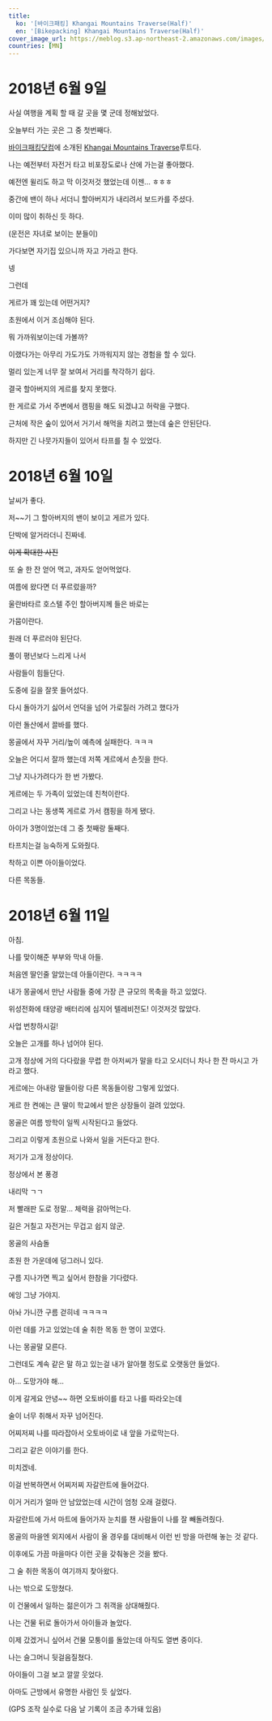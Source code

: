 ```yaml
---
title:
  ko: '[바이크패킹] Khangai Mountains Traverse(Half)'
  en: '[Bikepacking] Khangai Mountains Traverse(Half)'
cover_image_url: https://meblog.s3.ap-northeast-2.amazonaws.com/images/mongolia/DSCF9089_prisma_extreme.jpg
countries: [MN]
---
```


# 2018년 6월 9일

<ui-lazy-image src="https://meblog.s3.ap-northeast-2.amazonaws.com/images/mongolia/DSCF9057.jpg" />

사실 여행을 계획 할 때 갈 곳을 몇 군데 정해놨었다.

<ui-lazy-image src="https://meblog.s3.ap-northeast-2.amazonaws.com/images/mongolia/DSCF9058.jpg" />

오늘부터 가는 곳은 그 중 첫번째다.

<ui-lazy-image src="https://meblog.s3.ap-northeast-2.amazonaws.com/images/mongolia/DSCF9059.jpg" />

[바이크패킹닷컴](https://bikepacking.com)에 소개된 [Khangai Mountains Traverse](https://bikepacking.com/routes/bikepacking-mongolia-khangai-mountains/)루트다.

나는 예전부터 자전거 타고 비포장도로나 산에 가는걸 좋아했다.

예전엔 윌리도 하고 막 이것저것 했었는데 이젠... ㅎㅎㅎ

<ui-lazy-image src="https://meblog.s3.ap-northeast-2.amazonaws.com/images/mongolia/DSCF9060.jpg" />

중간에 밴이 하나 서더니 할아버지가 내리려서 보드카를 주셨다.

<ui-lazy-image src="https://meblog.s3.ap-northeast-2.amazonaws.com/images/mongolia/DSCF9061.jpg" />

이미 많이 취하신 듯 하다.

(운전은 자녀로 보이는 분들이)

<ui-lazy-image src="https://meblog.s3.ap-northeast-2.amazonaws.com/images/mongolia/DSCF9062.jpg" />

가다보면 자기집 있으니까 자고 가라고 한다.

<ui-lazy-image src="https://meblog.s3.ap-northeast-2.amazonaws.com/images/mongolia/DSCF9063.jpg" />

넹

<ui-lazy-image src="https://meblog.s3.ap-northeast-2.amazonaws.com/images/mongolia/DSCF9064.jpg" />

그런데

<ui-lazy-image src="https://meblog.s3.ap-northeast-2.amazonaws.com/images/mongolia/DSCF9065.jpg" />

게르가 꽤 있는데 어떤거지?

<ui-lazy-image src="https://meblog.s3.ap-northeast-2.amazonaws.com/images/mongolia/DSCF9066.jpg" />

초원에서 이거 조심해야 된다.

<ui-lazy-image src="https://meblog.s3.ap-northeast-2.amazonaws.com/images/mongolia/DSCF9067.jpg" />

뭐 가까워보이는데 가볼까?

이랬다가는 아무리 가도가도 가까워지지 않는 경험을 할 수 있다.

<ui-lazy-image src="https://meblog.s3.ap-northeast-2.amazonaws.com/images/mongolia/DSCF9068.jpg" />

멀리 있는게 너무 잘 보여서 거리를 착각하기 쉽다.

<ui-lazy-image src="https://meblog.s3.ap-northeast-2.amazonaws.com/images/mongolia/IMG_6902.JPG" />

결국 할아버지의 게르를 찾지 못했다.

한 게르로 가서 주변에서 캠핑을 해도 되겠냐고 허락을 구했다.

근처에 작은 숲이 있어서 거기서 해먹을 치려고 했는데 숲은 안된단다.

하지만 긴 나뭇가지들이 있어서 타프를 칠 수 있었다.

# 2018년 6월 10일

<ui-lazy-image src="https://meblog.s3.ap-northeast-2.amazonaws.com/images/mongolia/IMG_6904.JPG" />

날씨가 좋다.

<ui-lazy-image src="https://meblog.s3.ap-northeast-2.amazonaws.com/images/mongolia/DSCF9069.jpg" />

저~~기 그 할아버지의 밴이 보이고 게르가 있다.

단박에 알거라더니 진짜네.

~~이게 확대한 사진~~

<ui-lazy-image src="https://meblog.s3.ap-northeast-2.amazonaws.com/images/mongolia/DSCF9070.jpg" />

또 술 한 잔 얻어 먹고, 과자도 얻어먹었다.

<ui-lazy-image src="https://meblog.s3.ap-northeast-2.amazonaws.com/images/mongolia/DSCF9071.jpg" />

여름에 왔다면 더 푸르렀을까?

<ui-lazy-image src="https://meblog.s3.ap-northeast-2.amazonaws.com/images/mongolia/DSCF9072.jpg" />

울란바타르 호스텔 주인 할아버지께 들은 바로는

<ui-lazy-image src="https://meblog.s3.ap-northeast-2.amazonaws.com/images/mongolia/DSCF9073.jpg" />

가뭄이란다.

<ui-lazy-image src="https://meblog.s3.ap-northeast-2.amazonaws.com/images/mongolia/DSCF9074.jpg" />

원래 더 푸르러야 된단다.

<ui-lazy-image src="https://meblog.s3.ap-northeast-2.amazonaws.com/images/mongolia/DSCF9077.jpg" />

풀이 평년보다 느리게 나서

<ui-lazy-image src="https://meblog.s3.ap-northeast-2.amazonaws.com/images/mongolia/DSCF9081.jpg" />

사람들이 힘들단다.

<ui-lazy-image src="https://meblog.s3.ap-northeast-2.amazonaws.com/images/mongolia/DSCF9084.jpg" />

도중에 길을 잘못 들어섰다.

다시 돌아가기 싫어서 언덕을 넘어 가로질러 가려고 했다가

이런 돌산에서 끌바를 했다.

몽골에서 자꾸 거리/높이 예측에 실패한다. ㅋㅋㅋ

<ui-lazy-image src="https://meblog.s3.ap-northeast-2.amazonaws.com/images/mongolia/Snapseed-25.jpg" />

오늘은 어디서 잘까 했는데 저쪽 게르에서 손짓을 한다.

그냥 지나가려다가 한 번 가봤다.

게르에는 두 가족이 있었는데 친척이란다.

그리고 나는 동생쪽 게르로 가서 캠핑을 하게 됐다.

아이가 3명이었는데 그 중 첫째랑 둘째다.

타프치는걸 능숙하게 도와줬다.

착하고 이쁜 아이들이었다.

<ui-lazy-image src="https://meblog.s3.ap-northeast-2.amazonaws.com/images/mongolia/Snapseed-26.jpg" />

다른 목동들.

# 2018년 6월 11일

<ui-lazy-image src="https://meblog.s3.ap-northeast-2.amazonaws.com/images/mongolia/IMG_6913.JPG" />

아침.

나를 맞이해준 부부와 막내 아들.

처음엔 딸인줄 알았는데 아들이란다. ㅋㅋㅋㅋ

내가 몽골에서 만난 사람들 중에 가장 큰 규모의 목축을 하고 있었다.

위성전화에 태양광 배터리에 심지어 텔레비전도! 이것저것 많았다.

사업 번창하시길!

<ui-lazy-image src="https://meblog.s3.ap-northeast-2.amazonaws.com/images/mongolia/DSCF9086.jpg" />

오늘은 고개를 하나 넘어야 된다.

<ui-lazy-image src="https://meblog.s3.ap-northeast-2.amazonaws.com/images/mongolia/DSCF9088.jpg" />

고개 정상에 거의 다다랐을 무렵 한 아저씨가 말을 타고 오시더니 차나 한 잔 마시고 가라고 했다.

게르에는 아내랑 딸들이랑 다른 목동들이랑 그렇게 있었다.

게르 한 켠에는 큰 딸이 학교에서 받은 상장들이 걸려 있었다.

몽골은 여름 방학이 일찍 시작된다고 들었다.

그리고 이렇게 초원으로 나와서 일을 거든다고 한다.

<ui-lazy-image src="https://meblog.s3.ap-northeast-2.amazonaws.com/images/mongolia/DSCF9089.jpg" />

저기가 고개 정상이다.

<ui-lazy-image src="https://meblog.s3.ap-northeast-2.amazonaws.com/images/mongolia/DSCF9090.jpg" />

정상에서 본 풍경

<ui-lazy-image src="https://meblog.s3.ap-northeast-2.amazonaws.com/images/mongolia/DSCF9091.jpg" />

내리막 ㄱㄱ

<ui-lazy-image src="https://meblog.s3.ap-northeast-2.amazonaws.com/images/mongolia/DSCF9096.jpg" />

저 빨래판 도로 정말... 체력을 갉아먹는다.

길은 거칠고 자전거는 무겁고 쉽지 않군.

<ui-lazy-image src="https://meblog.s3.ap-northeast-2.amazonaws.com/images/mongolia/DSCF9097.jpg" />

몽골의 사슴돌

<ui-lazy-image src="https://meblog.s3.ap-northeast-2.amazonaws.com/images/mongolia/DSCF9099.jpg" />

<ui-lazy-image src="https://meblog.s3.ap-northeast-2.amazonaws.com/images/mongolia/DSCF9100.jpg" />

초원 한 가운데에 덩그러니 있다.

<ui-lazy-image src="https://meblog.s3.ap-northeast-2.amazonaws.com/images/mongolia/DSCF9101.jpg" />

구름 지나가면 찍고 싶어서 한참을 기다렸다.

에잉 그냥 가야지.

<ui-lazy-image src="https://meblog.s3.ap-northeast-2.amazonaws.com/images/mongolia/DSCF9105.jpg" />

아놔 가니깐 구름 걷히네 ㅋㅋㅋㅋ

<ui-lazy-image src="https://meblog.s3.ap-northeast-2.amazonaws.com/images/mongolia/DSCF9108.jpg" />

이런 데를 가고 있었는데 술 취한 목동 한 명이 꼬였다.

나는 몽골말 모른다.

그런데도 계속 같은 말 하고 있는걸 내가 알아챌 정도로 오랫동안 들었다.

아... 도망가야 해...

<ui-lazy-image src="https://meblog.s3.ap-northeast-2.amazonaws.com/images/mongolia/DSCF9109.jpg" />

이게 갈게요 안녕~~ 하면 오토바이를 타고 나를 따라오는데

술이 너무 취해서 자꾸 넘어진다.

어찌저찌 나를 따라잡아서 오토바이로 내 앞을 가로막는다.

그리고 같은 이야기를 한다.

<ui-lazy-image src="https://meblog.s3.ap-northeast-2.amazonaws.com/images/mongolia/DSCF9110.jpg" />

미치겠네.

<ui-lazy-image src="https://meblog.s3.ap-northeast-2.amazonaws.com/images/mongolia/DSCF9111.jpg" />

이걸 반복하면서 어찌저찌 자갈란트에 들어갔다.

이거 거리가 얼마 안 남았었는데 시간이 엄청 오래 걸렸다.

자갈란트에 가서 마트에 들어가자 눈치를 챈 사람들이 나를 잘 빼돌려줬다.

<ui-lazy-image src="https://meblog.s3.ap-northeast-2.amazonaws.com/images/mongolia/Snapseed-27.jpg" />

몽골의 마을엔 외지에서 사람이 올 경우를 대비해서 이런 빈 방을 마련해 놓는 것 같다.

이후에도 가끔 마을마다 이런 곳을 갖춰놓은 것을 봤다.

그 술 취한 목동이 여기까지 찾아왔다.

나는 밖으로 도망쳤다.

이 건물에서 일하는 젊은이가 그 취객을 상대해줬다.

나는 건물 뒤로 돌아가서 아이들과 놀았다.

이제 갔겠거니 싶어서 건물 모퉁이를 돌았는데 아직도 열변 중이다.

나는 슬그머니 뒷걸음질쳤다.

아이들이 그걸 보고 깔깔 웃었다.

아마도 근방에서 유명한 사람인 듯 싶었다.

(GPS 조작 실수로 다음 날 기록이 조금 추가돼 있음)
